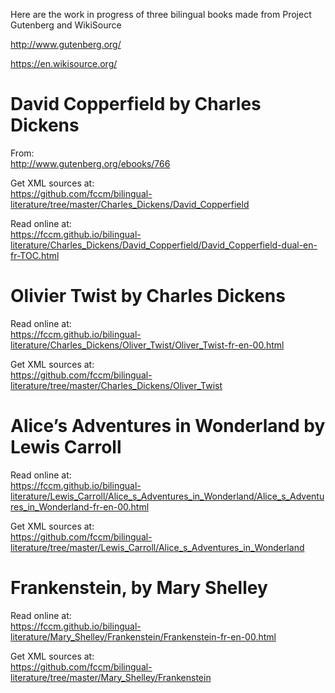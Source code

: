 Here are the work in progress of three bilingual books made from Project Gutenberg and WikiSource

http://www.gutenberg.org/

https://en.wikisource.org/

# David Copperfield by Charles Dickens

From:  
http://www.gutenberg.org/ebooks/766

Get XML sources at:  
https://github.com/fccm/bilingual-literature/tree/master/Charles_Dickens/David_Copperfield

Read online at:  
https://fccm.github.io/bilingual-literature/Charles_Dickens/David_Copperfield/David_Copperfield-dual-en-fr-TOC.html


# Olivier Twist by Charles Dickens

Read online at:  
https://fccm.github.io/bilingual-literature/Charles_Dickens/Oliver_Twist/Oliver_Twist-fr-en-00.html

Get XML sources at:  
https://github.com/fccm/bilingual-literature/tree/master/Charles_Dickens/Oliver_Twist


# Alice’s Adventures in Wonderland by Lewis Carroll

Read online at:  
https://fccm.github.io/bilingual-literature/Lewis_Carroll/Alice_s_Adventures_in_Wonderland/Alice_s_Adventures_in_Wonderland-fr-en-00.html

Get XML sources at:  
https://github.com/fccm/bilingual-literature/tree/master/Lewis_Carroll/Alice_s_Adventures_in_Wonderland


# Frankenstein, by Mary Shelley 

Read online at:  
https://fccm.github.io/bilingual-literature/Mary_Shelley/Frankenstein/Frankenstein-fr-en-00.html

Get XML sources at:  
https://github.com/fccm/bilingual-literature/tree/master/Mary_Shelley/Frankenstein
